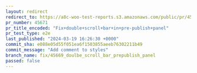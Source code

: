 ```yaml
---
layout: redirect
redirect_to: https://a8c-woo-test-reports.s3.amazonaws.com/public/pr/45671/e2e/index.html
pr_number: 45671
pr_title_encoded: "Fix+double+scroll+bar+in+pre-publish+panel"
pr_test_type: e2e
last_published: "2024-03-19 16:26:30 +0000"
commit_sha: e088e05d55f051ea6f1503855aeeb76302211b49
commit_message: "Add comment to styles"
branch_name: fix/45669_doulbe_scroll_bar_prepublish_panel
passed: false
---
```

